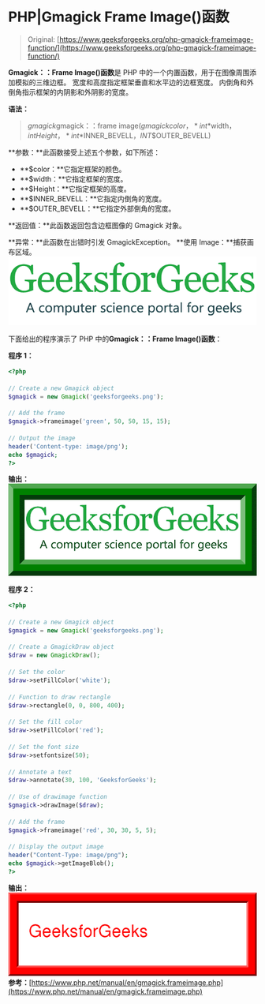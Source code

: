 # PHP|Gmagick Frame Image()函数

> Original: [https://www.geeksforgeeks.org/php-gmagick-frameimage-function/](https://www.geeksforgeeks.org/php-gmagick-frameimage-function/)

**Gmagick：：Frame Image()函数**是 PHP 中的一个内置函数，用于在图像周围添加模拟的三维边框。 宽度和高度指定框架垂直和水平边的边框宽度。 内倒角和外倒角指示框架的内阴影和外阴影的宽度。

**语法：**

> *gmagick*gmagick：：frame image(*gmagick*$color，*int*$width，*int*$Height，*int*$INNER_BEVELL，*INT*$OUTER_BEVELL)

**参数：**此函数接受上述五个参数，如下所述：

*   **$color：**它指定框架的颜色。
*   **$width：**它指定框架的宽度。
*   **$Height：**它指定框架的高度。
*   **$INNER_BEVELL：**它指定内倒角的宽度。
*   **$OUTER_BEVELL：**它指定外部倒角的宽度。

**返回值：**此函数返回包含边框图像的 Gmagick 对象。

**异常：**此函数在出错时引发 GmagickException。
**使用 Image：**捕获画布区域。
![](img/07c99ec29e7a50fc3ea91a9d4a8d2f31.png)

下面给出的程序演示了 PHP 中的**Gmagick：：Frame Image()函数**：

**程序 1：**

```php
<?php

// Create a new Gmagick object
$gmagick = new Gmagick('geeksforgeeks.png');

// Add the frame
$gmagick->frameimage('green', 50, 50, 15, 15);

// Output the image  
header('Content-type: image/png');  
echo $gmagick;  
?>  
```

**输出：**
![](img/55a9c804a7e359ca800d6490f5b13799.png)

**程序 2：**

```php
<?php

// Create a new Gmagick object
$gmagick = new Gmagick('geeksforgeeks.png');

// Create a GmagickDraw object
$draw = new GmagickDraw();

// Set the color
$draw->setFillColor('white');

// Function to draw rectangle
$draw->rectangle(0, 0, 800, 400);

// Set the fill color
$draw->setFillColor('red');

// Set the font size
$draw->setfontsize(50);

// Annotate a text
$draw->annotate(30, 100, 'GeeksforGeeks');

// Use of drawimage function
$gmagick->drawImage($draw);

// Add the frame
$gmagick->frameimage('red', 30, 30, 5, 5); 

// Display the output image
header("Content-Type: image/png");
echo $gmagick->getImageBlob();
?>
```

**输出：**
![](img/c7e804870d8d33d38924889bab12c099.png)
**参考：**[https://www.php.net/manual/en/gmagick.frameimage.php](https://www.php.net/manual/en/gmagick.frameimage.php)
